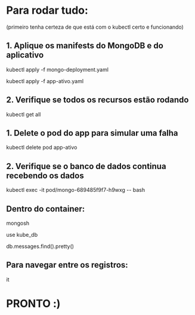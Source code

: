 # Para rodar tudo:
(primeiro tenha certeza de que está com o kubectl certo e funcionando)


## 1. Aplique os manifests do MongoDB e do aplicativo
kubectl apply -f mongo-deployment.yaml

kubectl apply -f app-ativo.yaml

## 2. Verifique se todos os recursos estão rodando
kubectl get all


## 1. Delete o pod do app para simular uma falha
kubectl delete pod app-ativo

## 2. Verifique se o banco de dados continua recebendo os dados
kubectl exec -it pod/mongo-689485f9f7-h9wxg -- bash

## Dentro do container:
mongosh

use kube_db

db.messages.find().pretty()

## Para navegar entre os registros:
it


# PRONTO :)
